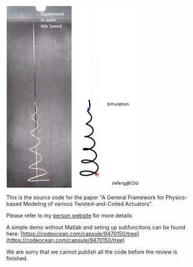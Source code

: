 ![Animation](https://github.com/jiefengsun/jiefengsun.github.io/blob/master/images/TRO/conical_reduced.gif)

This is the source code for the paper "A General Framework for Physics-based Modeling of various Twisted-and-Coiled Actuators".

Please refer to my [person website](https://jiefengsun.github.io/tca-tro.html) for more details

A simple demo without Matlab and seting up subfuncitons can be found here: [https://codeocean.com/capsule/9470150/tree](https://codeocean.com/capsule/9470150/tree)

We are sorry that we cannot publish all the code before the review is finished. 
